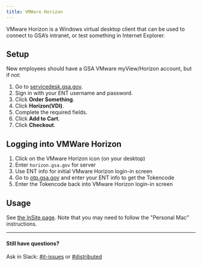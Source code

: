 ```yaml
---
title: VMWare Horizon
---
```


VMware Horizon is a Windows virtual desktop client that can be used to connect to GSA’s intranet, or test something in Internet Explorer.

## Setup

New employees should have a GSA VMware myView/Horizon account, but if not:

  1. Go to [servicedesk.gsa.gov](http://servicedesk.gsa.gov/).
  1. Sign in with your ENT username and password.
  1. Click **Order Something**.
  1. Click **Horizon(VDI)**.
  1. Complete the required fields.
  1. Click **Add to Cart**.
  1. Click **Checkout**.

## Logging into VMWare Horizon

  1. Click on the VMware Horizon icon (on your desktop)
  2. Enter `horizon.gsa.gov` for server
  3. Use ENT info for initial VMware Horizon login-in screen
  4. Go to [otp.gsa.gov](http://otp.gsa.gov) and enter your ENT info to get the Tokencode
  5. Enter the Tokencode back into VMware Horizon login-in screen


## Usage

See [the InSite page](https://insite.gsa.gov/portal/category/536270). Note that you may need to follow the "Personal Mac" instructions.

---

#### Still have questions?

Ask in Slack: [#it-issues](https://gsa-tts.slack.com/messages/it-issues/) or [#distributed](https://gsa-tts.slack.com/messages/distributed/)

